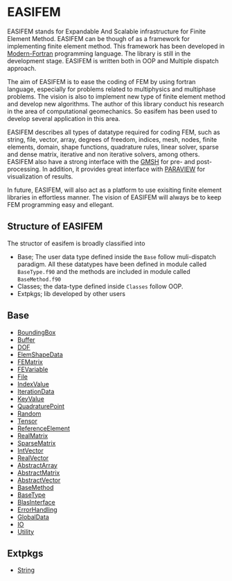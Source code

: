 # EASIFEM

EASIFEM stands for Expandable And Scalable infrastructure for Finite Element Method. EASIFEM can be though of as a framework for implementing finite element method. This framework has been developed in [Modern-Fortran](https://fortran-lang.org/) programming language. The library is still in the development stage. EASIFEM is written both in OOP and Multiple dispatch approach.

The aim of EASIFEM is to ease the coding of FEM by using fortran language, especially for problems related to multiphysics and multiphase problems. The vision is also to implement new type of finite element method and develop new algorithms. The author of this library conduct his research in the area of computational geomechanics. So easifem has been used to develop several application in this area.

EASIFEM describes all types of datatype required for coding FEM, such as string, file, vector, array, degrees of freedom, indices, mesh, nodes, finite elements, domain, shape functions, quadrature rules, linear solver, sparse and dense matrix, iterative and non iterative solvers, among others. EASIFEM also have a strong interface with the [GMSH](https://gmsh.info/) for pre- and post- processing. In addition, it provides great interface with [PARAVIEW](https://www.paraview.org/) for visualization of results.

In future, EASIFEM, will also act as a platform to use exisiting finite element libraries in effortless manner. The vision of EASIFEM will always be  to keep  FEM programming easy and ellegant.

## Structure of EASIFEM

The structor of easifem is broadly classified into

- Base; The user data type defined inside the `Base` follow muli-dispatch paradigm. All these datatypes have been defined in module called `BaseType.f90` and the methods are included in module called `BaseMethod.f90`
- Classes; the data-type defined inside `Classes` follow OOP.
- Extpkgs; lib developed by other users

## Base

- [BoundingBox](./Base/BoundingBox.md)
- [Buffer](#)
- [DOF](#)
- [ElemShapeData](#)
- [FEMatrix](#)
- [FEVariable](#)
- [File](#)
- [IndexValue](#)
- [IterationData](#)
- [KeyValue](#)
- [QuadraturePoint](#)
- [Random](#)
- [Tensor](#)
- [ReferenceElement](#)
- [RealMatrix](#)
- [SparseMatrix](#)
- [IntVector](#)
- [RealVector](#)
- [AbstractArray](#)
- [AbstractMatrix](#)
- [AbstractVector](#)
- [BaseMethod](#)
- [BaseType](#)
- [BlasInterface](#)
- [ErrorHandling](#)
- [GlobalData](#)
- [IO](#)
- [Utility](#)

## Extpkgs

- [String](./Extpkgs/String.md)